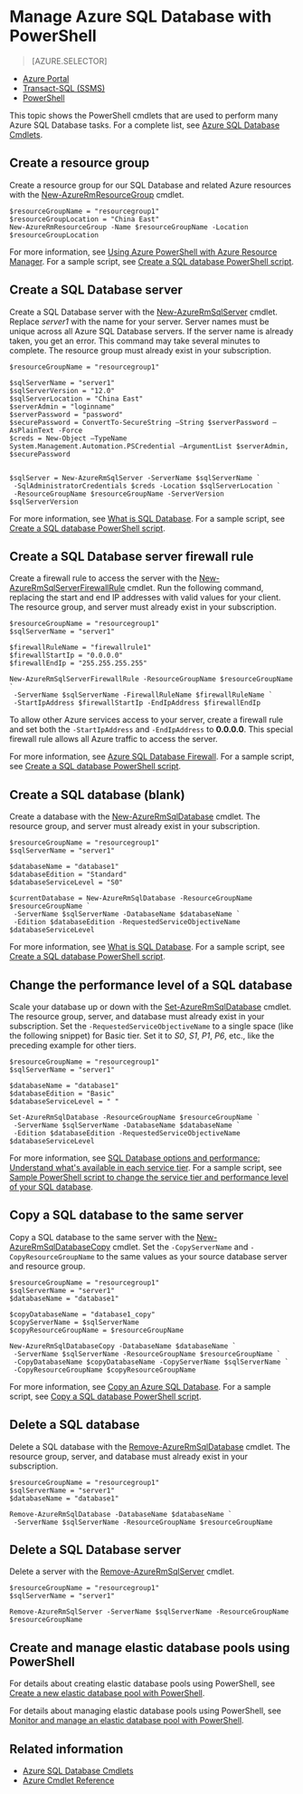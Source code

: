 <properties
	pageTitle="Manage Azure SQL Database with PowerShell | Azure"
	description="Azure SQL Database management with PowerShell."
	services="sql-database"
	documentationCenter=""
	authors="stevestein"
	manager="jhubbard"
	editor="monicar"/>

<tags
	ms.service="sql-database"
	ms.workload="data-management"
	ms.tgt_pltfrm="na"
	ms.devlang="na"
	ms.topic="article"
	ms.date="09/13/2016"
	ms.author="sstein"/>

# Manage Azure SQL Database with PowerShell


> [AZURE.SELECTOR]
- [Azure Portal](/documentation/articles/sql-database-manage-portal/)
- [Transact-SQL (SSMS)](/documentation/articles/sql-database-manage-azure-ssms/)
- [PowerShell](/documentation/articles/sql-database-command-line-tools/)

This topic shows the PowerShell cmdlets that are used to perform many Azure SQL Database tasks. For a complete list, see [Azure SQL Database Cmdlets](https://msdn.microsoft.com/zh-cn/library/mt574084.aspx).


## Create a resource group

Create a resource group for our SQL Database and related Azure resources with the [New-AzureRmResourceGroup](https://msdn.microsoft.com/zh-cn/library/azure/mt759837.aspx) cmdlet.


	$resourceGroupName = "resourcegroup1"
	$resourceGroupLocation = "China East"
	New-AzureRmResourceGroup -Name $resourceGroupName -Location $resourceGroupLocation


For more information, see [Using Azure PowerShell with Azure Resource Manager](/documentation/articles/powershell-azure-resource-manager/).
For a sample script, see [Create a SQL database PowerShell script](/documentation/articles/sql-database-get-started-powershell/#create-a-sql-database-powershell-script).

## Create a SQL Database server

Create a SQL Database server with the [New-AzureRmSqlServer](https://msdn.microsoft.com/zh-cn/library/azure/mt603715.aspx) cmdlet. Replace *server1* with the name for your server. Server names must be unique across all Azure SQL Database servers. If the server name is already taken, you get an error. This command may take several minutes to complete. The resource group must already exist in your subscription.


	$resourceGroupName = "resourcegroup1"

	$sqlServerName = "server1"
	$sqlServerVersion = "12.0"
	$sqlServerLocation = "China East"
	$serverAdmin = "loginname"
	$serverPassword = "password" 
	$securePassword = ConvertTo-SecureString –String $serverPassword –AsPlainText -Force
	$creds = New-Object –TypeName System.Management.Automation.PSCredential –ArgumentList $serverAdmin, $securePassword
    

	$sqlServer = New-AzureRmSqlServer -ServerName $sqlServerName `
	 -SqlAdministratorCredentials $creds -Location $sqlServerLocation `
	 -ResourceGroupName $resourceGroupName -ServerVersion $sqlServerVersion


For more information, see [What is SQL Database](/documentation/articles/sql-database-technical-overview/). For a sample script, see [Create a SQL database PowerShell script](/documentation/articles/sql-database-get-started-powershell/#create-a-sql-database-powershell-script).


## Create a SQL Database server firewall rule

Create a firewall rule to access the server with the [New-AzureRmSqlServerFirewallRule](https://msdn.microsoft.com/zh-cn/library/azure/mt603860.aspx) cmdlet. Run the following command, replacing the start and end IP addresses with valid values for your client. The resource group, and server must already exist in your subscription.


	$resourceGroupName = "resourcegroup1"
	$sqlServerName = "server1"

	$firewallRuleName = "firewallrule1"
	$firewallStartIp = "0.0.0.0"
	$firewallEndIp = "255.255.255.255"

	New-AzureRmSqlServerFirewallRule -ResourceGroupName $resourceGroupName `
	 -ServerName $sqlServerName -FirewallRuleName $firewallRuleName `
	 -StartIpAddress $firewallStartIp -EndIpAddress $firewallEndIp


To allow other Azure services access to your server, create a firewall rule and set both the `-StartIpAddress` and `-EndIpAddress` to **0.0.0.0**. This special firewall rule allows all Azure traffic to access the server.

For more information, see [Azure SQL Database Firewall](https://msdn.microsoft.com/zh-cn/library/azure/ee621782.aspx). For a sample script, see [Create a SQL database PowerShell script](/documentation/articles/sql-database-get-started-powershell/#create-a-sql-database-powershell-script).


## Create a SQL database (blank)

Create a database with the [New-AzureRmSqlDatabase](https://msdn.microsoft.com/zh-cn/library/azure/mt619339.aspx) cmdlet. The resource group, and server must already exist in your subscription. 


	$resourceGroupName = "resourcegroup1"
	$sqlServerName = "server1"

	$databaseName = "database1"
	$databaseEdition = "Standard"
	$databaseServiceLevel = "S0"

	$currentDatabase = New-AzureRmSqlDatabase -ResourceGroupName $resourceGroupName `
	 -ServerName $sqlServerName -DatabaseName $databaseName `
	 -Edition $databaseEdition -RequestedServiceObjectiveName $databaseServiceLevel


For more information, see [What is SQL Database](/documentation/articles/sql-database-technical-overview/). For a sample script, see [Create a SQL database PowerShell script](/documentation/articles/sql-database-get-started-powershell/#create-a-sql-database-powershell-script).


## Change the performance level of a SQL database

Scale your database up or down with the [Set-AzureRmSqlDatabase](https://msdn.microsoft.com/zh-cn/library/azure/mt619433.aspx) cmdlet. The resource group, server, and database must already exist in your subscription. Set the `-RequestedServiceObjectiveName` to a single space (like the following snippet) for Basic tier. Set it to *S0*, *S1*, *P1*, *P6*, etc., like the preceding example for other tiers.


	$resourceGroupName = "resourcegroup1"
	$sqlServerName = "server1"

	$databaseName = "database1"
	$databaseEdition = "Basic"
	$databaseServiceLevel = " "

	Set-AzureRmSqlDatabase -ResourceGroupName $resourceGroupName `
	 -ServerName $sqlServerName -DatabaseName $databaseName `
	 -Edition $databaseEdition -RequestedServiceObjectiveName $databaseServiceLevel


For more information, see [SQL Database options and performance: Understand what's available in each service tier](/documentation/articles/sql-database-service-tiers/). For a sample script, see [Sample PowerShell script to change the service tier and performance level of your SQL database](/documentation/articles/sql-database-scale-up-powershell/#sample-powershell-script-to-change-the-service-tier-and-performance-level-of-your-sql-database).

## Copy a SQL database to the same server

Copy a SQL database to the same server with the [New-AzureRmSqlDatabaseCopy](https://msdn.microsoft.com/zh-cn/library/azure/mt603644.aspx) cmdlet. Set the `-CopyServerName` and `-CopyResourceGroupName` to the same values as your source database server and resource group.


	$resourceGroupName = "resourcegroup1"
	$sqlServerName = "server1"
	$databaseName = "database1"

	$copyDatabaseName = "database1_copy"
	$copyServerName = $sqlServerName
	$copyResourceGroupName = $resourceGroupName

	New-AzureRmSqlDatabaseCopy -DatabaseName $databaseName `
	 -ServerName $sqlServerName -ResourceGroupName $resourceGroupName `
	 -CopyDatabaseName $copyDatabaseName -CopyServerName $sqlServerName `
	 -CopyResourceGroupName $copyResourceGroupName


For more information, see [Copy an Azure SQL Database](/documentation/articles/sql-database-copy/). For a sample script, see [Copy a SQL database PowerShell script](/documentation/articles/sql-database-copy-powershell/#example-powershell-script).


## Delete a SQL database

Delete a SQL database with the [Remove-AzureRmSqlDatabase](https://msdn.microsoft.com/zh-cn/library/azure/mt619368.aspx) cmdlet. The resource group, server, and database must already exist in your subscription.


	$resourceGroupName = "resourcegroup1"
	$sqlServerName = "server1"
	$databaseName = "database1"

	Remove-AzureRmSqlDatabase -DatabaseName $databaseName `
	 -ServerName $sqlServerName -ResourceGroupName $resourceGroupName


## Delete a SQL Database server

Delete a server with the [Remove-AzureRmSqlServer](https://msdn.microsoft.com/zh-cn/library/azure/mt603488.aspx) cmdlet.


	$resourceGroupName = "resourcegroup1"
	$sqlServerName = "server1"

	Remove-AzureRmSqlServer -ServerName $sqlServerName -ResourceGroupName $resourceGroupName


## Create and manage elastic database pools using PowerShell

For details about creating elastic database pools using PowerShell, see [Create a new elastic database pool with PowerShell](/documentation/articles/sql-database-elastic-pool-create-powershell/).

For details about managing elastic database pools using PowerShell, see [Monitor and manage an elastic database pool with PowerShell](/documentation/articles/sql-database-elastic-pool-manage-powershell/).



## Related information

- [Azure SQL Database Cmdlets](https://msdn.microsoft.com/zh-cn/library/azure/mt574084.aspx)
- [Azure Cmdlet Reference](https://msdn.microsoft.com/zh-cn/library/azure/dn708514.aspx)
